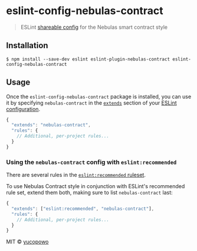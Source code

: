 # eslint-config-nebulas-contract

> ESLint [shareable config](http://eslint.org/docs/developer-guide/shareable-configs.html) for the Nebulas smart contract style


## Installation

```
$ npm install --save-dev eslint eslint-plugin-nebulas-contract eslint-config-nebulas-contract
```


## Usage

Once the `eslint-config-nebulas-contract` package is installed, you can use it by specifying `nebulas-contract` in the [`extends`](http://eslint.org/docs/user-guide/configuring#extending-configuration-files) section of your [ESLint configuration](http://eslint.org/docs/user-guide/configuring).

```js
{
  "extends": "nebulas-contract",
  "rules": {
    // Additional, per-project rules...
  }
}
```

### Using the `nebulas-contract` config with `eslint:recommended`

There are several rules in the [`eslint:recommended` ruleset](http://eslint.org/docs/rules/). 

To use Nebulas Contract style in conjunction with ESLint's recommended rule set, extend them both, making sure to list `nebulas-contract` last:

```js
{
  "extends": ["eslint:recommended", "nebulas-contract"],
  "rules": {
    // Additional, per-project rules...
  }
}
```

MIT © [yucopowo](https://github.com/yucopowo)

